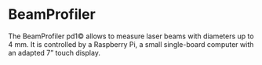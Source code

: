 # BeamProfiler
The BeamProfiler pd1© allows to measure laser beams with diameters up to 4 mm. It is controlled by a Raspberry Pi, a small single-board computer with an adapted 7” touch display.
